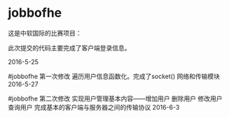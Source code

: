 # jobbofhe

这是中软国际的比赛项目：

此次提交的代码主要完成了客户端登录信息。

2016-5-25

#jobbofhe
第一次修改
遍历用户信息函数化。完成了socket() 网络和传输模块
2016-5-27

#jobbofhe
第二次修改
实现用户管理基本内容——增加用户 删除用户 修改用户 查询用户
完成基本的客户端与服务器之间的传输协议
2016-6-3  
